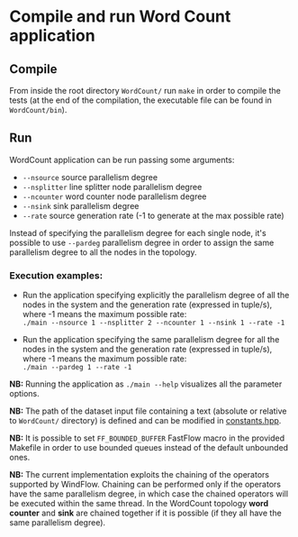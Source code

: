 # Compile and run Word Count application

## Compile
From inside the root directory `WordCount/` run `make` in order to compile the tests (at the end of the compilation, the executable file can be found in `WordCount/bin`).

## Run
WordCount application can be run passing some arguments:<ul><li>`--nsource` source parallelism degree</li><li>`--nsplitter` line splitter node parallelism degree</li><li>`--ncounter` word counter node parallelism degree</li><li>`--nsink` sink parallelism degree</li><li>`--rate` source generation rate (-1 to generate at the max possible rate)</li></ul> Instead of specifying the parallelism degree for each single node, it's possible to use `--pardeg` parallelism degree in order to assign the same parallelism degree to all the nodes in the topology.

### Execution examples:
* Run the application specifying explicitly the parallelism degree of all the nodes in the system and the generation rate (expressed in tuple/s), where -1 means the maximum possible rate: <br> `./main --nsource 1 --nsplitter 2 --ncounter 1 --nsink 1 --rate -1`

* Run the application specifying the same parallelism degree for all the nodes in the system and the generation rate (expressed in tuple/s), where -1 means the maximum possible rate: <br> `./main --pardeg 1 --rate -1`

<b>NB:</b> Running the application as `./main --help` visualizes all the parameter options.

<b>NB:</b> The path of the dataset input file containing a text (absolute or relative to `WordCount/` directory) is defined and can be modified in [constants.hpp](https://github.com/alefais/windflow-applications/blob/master/WordCount/includes/util/constants.hpp).

<b>NB:</b> It is possible to set `FF_BOUNDED_BUFFER` FastFlow macro in the provided Makefile in order to use bounded queues instead of the default unbounded ones.

<b>NB:</b> The current implementation exploits the chaining of the operators supported by WindFlow. Chaining can be performed only if the operators have the same parallelism degree, in which case the chained operators will be executed within the same thread. In the WordCount topology <strong>word counter</strong> and <strong>sink</strong> are chained together if it is possible (if they all have the same parallelism degree).
